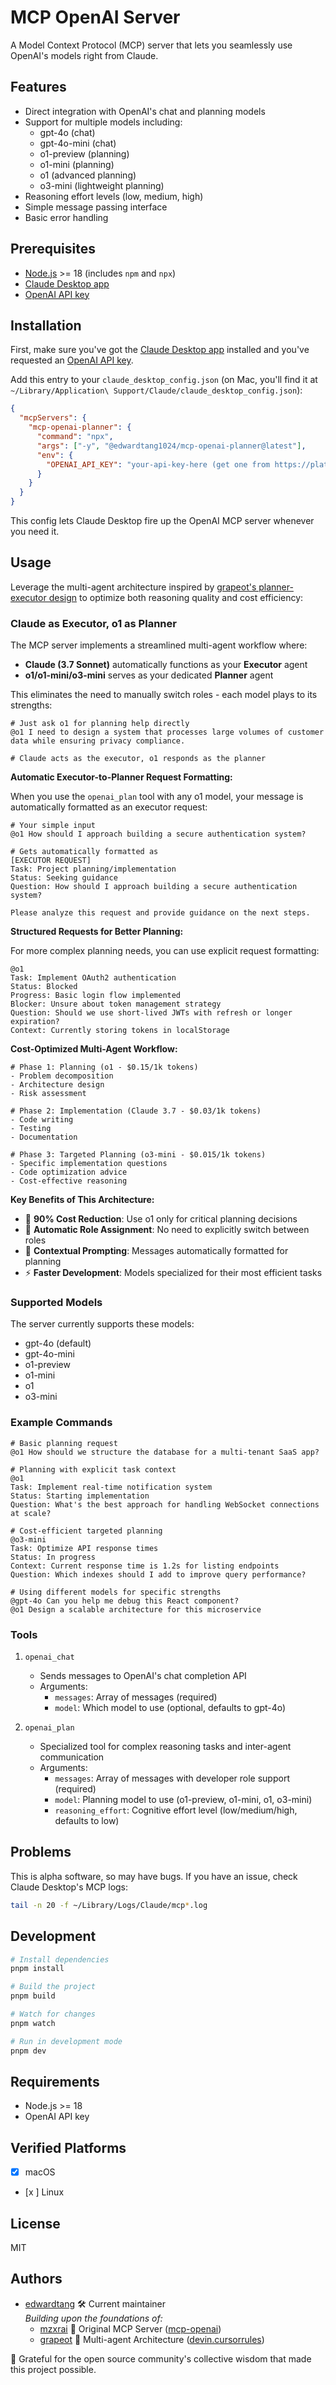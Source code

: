 # MCP OpenAI Server

A Model Context Protocol (MCP) server that lets you seamlessly use OpenAI's models right from Claude.

## Features

- Direct integration with OpenAI's chat and planning models
- Support for multiple models including:
  - gpt-4o (chat)
  - gpt-4o-mini (chat)
  - o1-preview (planning)
  - o1-mini (planning)
  - o1 (advanced planning)
  - o3-mini (lightweight planning)
- Reasoning effort levels (low, medium, high)
- Simple message passing interface
- Basic error handling

## Prerequisites

- [Node.js](https://nodejs.org/) >= 18 (includes `npm` and `npx`)
- [Claude Desktop app](https://claude.ai/download)
- [OpenAI API key](https://platform.openai.com/api-keys)

## Installation

First, make sure you've got the [Claude Desktop app](https://claude.ai/download) installed and you've requested an [OpenAI API key](https://platform.openai.com/api-keys).

Add this entry to your `claude_desktop_config.json` (on Mac, you'll find it at `~/Library/Application\ Support/Claude/claude_desktop_config.json`):

```json
{
  "mcpServers": {
    "mcp-openai-planner": {
      "command": "npx",
      "args": ["-y", "@edwardtang1024/mcp-openai-planner@latest"],
      "env": {
        "OPENAI_API_KEY": "your-api-key-here (get one from https://platform.openai.com/api-keys)"
      }
    }
  }
}
```

This config lets Claude Desktop fire up the OpenAI MCP server whenever you need it.

## Usage

Leverage the multi-agent architecture inspired by [grapeot's planner-executor design](https://github.com/grapeot/devin.cursorrules/blob/multi-agent/.cursorrules) to optimize both reasoning quality and cost efficiency:

### Claude as Executor, o1 as Planner

The MCP server implements a streamlined multi-agent workflow where:
- **Claude (3.7 Sonnet)** automatically functions as your **Executor** agent
- **o1/o1-mini/o3-mini** serves as your dedicated **Planner** agent

This eliminates the need to manually switch roles - each model plays to its strengths:

```plaintext
# Just ask o1 for planning help directly
@o1 I need to design a system that processes large volumes of customer data while ensuring privacy compliance.

# Claude acts as the executor, o1 responds as the planner
```

**Automatic Executor-to-Planner Request Formatting:**

When you use the `openai_plan` tool with any o1 model, your message is automatically formatted as an executor request:

```plaintext
# Your simple input
@o1 How should I approach building a secure authentication system?

# Gets automatically formatted as
[EXECUTOR REQUEST]
Task: Project planning/implementation
Status: Seeking guidance
Question: How should I approach building a secure authentication system?

Please analyze this request and provide guidance on the next steps.
```

**Structured Requests for Better Planning:**

For more complex planning needs, you can use explicit request formatting:

```plaintext
@o1
Task: Implement OAuth2 authentication
Status: Blocked
Progress: Basic login flow implemented
Blocker: Unsure about token management strategy
Question: Should we use short-lived JWTs with refresh or longer expiration?
Context: Currently storing tokens in localStorage
```

**Cost-Optimized Multi-Agent Workflow:**

```plaintext
# Phase 1: Planning (o1 - $0.15/1k tokens)
- Problem decomposition
- Architecture design
- Risk assessment

# Phase 2: Implementation (Claude 3.7 - $0.03/1k tokens)
- Code writing
- Testing
- Documentation

# Phase 3: Targeted Planning (o3-mini - $0.015/1k tokens)
- Specific implementation questions
- Code optimization advice
- Cost-effective reasoning
```

**Key Benefits of This Architecture:**
- 💸 **90% Cost Reduction**: Use o1 only for critical planning decisions
- 🤖 **Automatic Role Assignment**: No need to explicitly switch between roles
- 🔄 **Contextual Prompting**: Messages automatically formatted for planning
- ⚡ **Faster Development**: Models specialized for their most efficient tasks

### Supported Models

The server currently supports these models:

- gpt-4o (default)
- gpt-4o-mini
- o1-preview
- o1-mini
- o1
- o3-mini

### Example Commands

```plaintext
# Basic planning request
@o1 How should we structure the database for a multi-tenant SaaS app?

# Planning with explicit task context
@o1
Task: Implement real-time notification system
Status: Starting implementation
Question: What's the best approach for handling WebSocket connections at scale?

# Cost-efficient targeted planning
@o3-mini
Task: Optimize API response times
Status: In progress
Context: Current response time is 1.2s for listing endpoints
Question: Which indexes should I add to improve query performance?

# Using different models for specific strengths
@gpt-4o Can you help me debug this React component?
@o1 Design a scalable architecture for this microservice
```

### Tools

1. `openai_chat`
   - Sends messages to OpenAI's chat completion API
   - Arguments: 
     - `messages`: Array of messages (required)
     - `model`: Which model to use (optional, defaults to gpt-4o)

2. `openai_plan`
   - Specialized tool for complex reasoning tasks and inter-agent communication
   - Arguments:
     - `messages`: Array of messages with developer role support (required)
     - `model`: Planning model to use (o1-preview, o1-mini, o1, o3-mini)
     - `reasoning_effort`: Cognitive effort level (low/medium/high, defaults to low)

## Problems

This is alpha software, so may have bugs. If you have an issue, check Claude Desktop's MCP logs:

```bash
tail -n 20 -f ~/Library/Logs/Claude/mcp*.log
```

## Development

```bash
# Install dependencies
pnpm install

# Build the project
pnpm build

# Watch for changes
pnpm watch

# Run in development mode
pnpm dev
```

## Requirements

- Node.js >= 18
- OpenAI API key

## Verified Platforms

- [x] macOS
- [x ] Linux

## License

MIT

## Authors

- [edwardtang](https://github.com/edwardtang) 🛠️ Current maintainer  
  _Building upon the foundations of:_  
  - [mzxrai](https://github.com/mzxrai) 🚀 Original MCP Server ([mcp-openai](https://github.com/mzxrai/mcp-openai))  
  - [grapeot](https://github.com/grapeot) 🤖 Multi-agent Architecture ([devin.cursorrules](https://github.com/grapeot/devin.cursorrules/tree/multi-agent))  

🙏 Grateful for the open source community's collective wisdom that made this project possible.